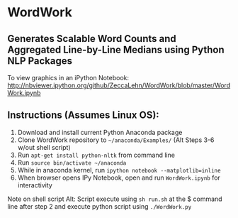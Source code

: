 # WordWork
## Generates Scalable Word Counts and Aggregated Line-by-Line Medians using Python NLP Packages

To view graphics in an iPython Notebook: 
http://nbviewer.ipython.org/github/ZeccaLehn/WordWork/blob/master/WordWork.ipynb 

## Instructions (Assumes Linux OS):

1. Download and install current Python Anaconda package 
2. Clone WordWork repository to `~/anaconda/Examples/` (Alt Steps 3-6 w/out shell script)
3. Run `apt-get install python-nltk` from command line 
4. Run `source bin/activate ~/anaconda`  
5. While in anaconda kernel, run `ipython notebook --matplotlib=inline` 
6. When browser opens IPy Notebook, open and run `WordWork.ipynb` for interactivity


Note on shell script Alt: Script execute using `sh run.sh` at the $ command line after step 2 and execute python script using `./WordWork.py`
